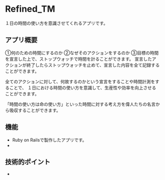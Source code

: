 # Refined_TM
１日の時間の使い方を意識させてくれるアプリです。

## アプリ概要
①何のための時間にするのか ②なぜそのアクションをするのか ③目標の時間
を宣言した上で、ストップウォッチで時間を計ることができます。
宣言したアクションが終了したらストップウォッチを止めて、宣言した内容を全て記録することができます。

全てのアクションに対して、何故するのかという宣言をすることや時間計測をすることで、
１日における時間の使い方を意識して、生産性や効率を向上させることができます。

「時間の使い方は命の使い方」といった時間に対する考え方を偉人たちの名言から吸収することができます。

## 機能
- Ruby on Railsで製作したアプリです。
- 

## 技術的ポイント
- 